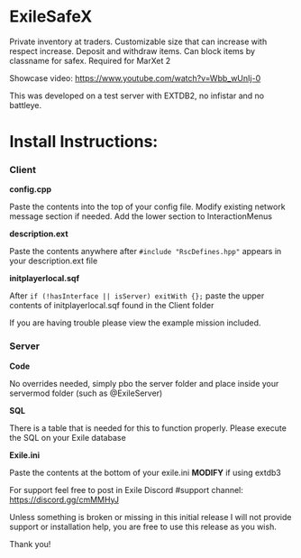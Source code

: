 # ExileSafeX
Private inventory at traders. Customizable size that can increase with respect increase. Deposit and withdraw items. Can block items by classname for safex.
Required for MarXet 2


Showcase video: https://www.youtube.com/watch?v=Wbb_wUnIj-0

This was developed on a test server with EXTDB2, no infistar and no battleye.


# Install Instructions:

### Client

**config.cpp**

Paste the contents into the top of your config file. Modify existing network message section if needed.
Add the lower section to InteractionMenus

**description.ext**

Paste the contents anywhere after `#include "RscDefines.hpp"` appears in your description.ext file

**initplayerlocal.sqf**

After `if (!hasInterface || isServer) exitWith {};` paste the upper contents of initplayerlocal.sqf found in the Client folder

If you are having trouble please view the example mission included.

### Server

**Code**

No overrides needed, simply pbo the server folder and place inside your servermod folder (such as @ExileServer)

**SQL**

There is a table that is needed for this to function properly. Please execute the SQL on your Exile database

**Exile.ini**

Paste the contents at the bottom of your exile.ini **MODIFY** if using extdb3


For support feel free to post in Exile Discord #support channel: https://discord.gg/cmMMHyJ

Unless something is broken or missing in this initial release I will not provide support or installation help, you are free to use this release as you wish.

Thank you!
